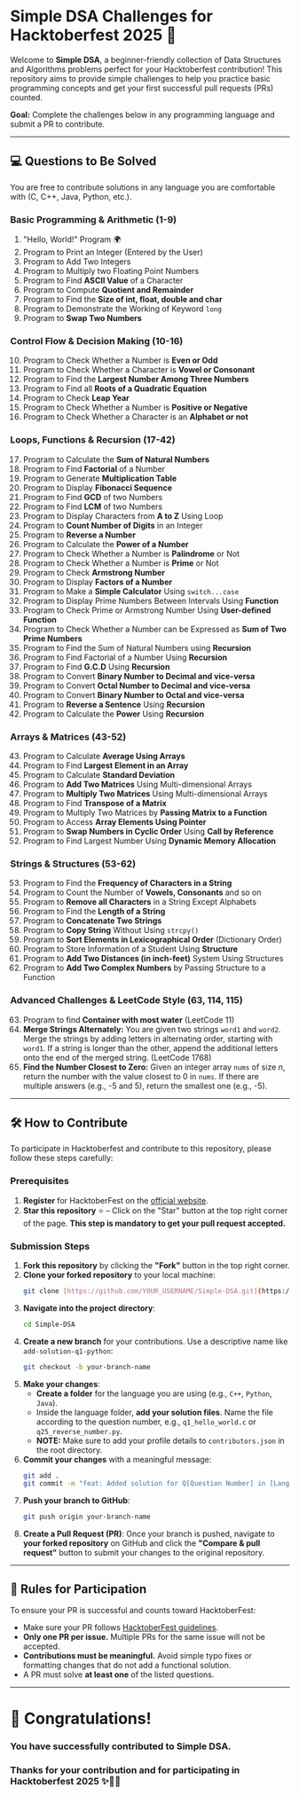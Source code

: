 # Simple DSA Challenges for Hacktoberfest 2025 🚀

Welcome to **Simple DSA**, a beginner-friendly collection of Data Structures and Algorithms problems perfect for your Hacktoberfest contribution! This repository aims to provide simple challenges to help you practice basic programming concepts and get your first successful pull requests (PRs) counted.

**Goal:** Complete the challenges below in any programming language and submit a PR to contribute.

---

## 💻 Questions to Be Solved

You are free to contribute solutions in any language you are comfortable with (C, C++, Java, Python, etc.).

### Basic Programming & Arithmetic (1-9)

1. "Hello, World!" Program 🌍
2. Program to Print an Integer (Entered by the User)
3. Program to Add Two Integers
4. Program to Multiply two Floating Point Numbers
5. Program to Find **ASCII Value** of a Character
6. Program to Compute **Quotient and Remainder**
7. Program to Find the **Size of int, float, double and char**
8. Program to Demonstrate the Working of Keyword `long`
9. Program to **Swap Two Numbers**

### Control Flow & Decision Making (10-16)

10. Program to Check Whether a Number is **Even or Odd**
11. Program to Check Whether a Character is **Vowel or Consonant**
12. Program to Find the **Largest Number Among Three Numbers**
13. Program to Find all **Roots of a Quadratic Equation**
14. Program to Check **Leap Year**
15. Program to Check Whether a Number is **Positive or Negative**
16. Program to Check Whether a Character is an **Alphabet or not**

### Loops, Functions & Recursion (17-42)

17. Program to Calculate the **Sum of Natural Numbers**
18. Program to Find **Factorial** of a Number
19. Program to Generate **Multiplication Table**
20. Program to Display **Fibonacci Sequence**
21. Program to Find **GCD** of two Numbers
22. Program to Find **LCM** of two Numbers
23. Program to Display Characters from **A to Z** Using Loop
24. Program to **Count Number of Digits** in an Integer
25. Program to **Reverse a Number**
26. Program to Calculate the **Power of a Number**
27. Program to Check Whether a Number is **Palindrome** or Not
28. Program to Check Whether a Number is **Prime** or Not
29. Program to Check **Armstrong Number**
30. Program to Display **Factors of a Number**
31. Program to Make a **Simple Calculator** Using `switch...case`
32. Program to Display Prime Numbers Between Intervals Using **Function**
33. Program to Check Prime or Armstrong Number Using **User-defined Function**
34. Program to Check Whether a Number can be Expressed as **Sum of Two Prime Numbers**
35. Program to Find the Sum of Natural Numbers using **Recursion**
36. Program to Find Factorial of a Number Using **Recursion**
37. Program to Find **G.C.D** Using **Recursion**
38. Program to Convert **Binary Number to Decimal and vice-versa**
39. Program to Convert **Octal Number to Decimal and vice-versa**
40. Program to Convert **Binary Number to Octal and vice-versa**
41. Program to **Reverse a Sentence** Using **Recursion**
42. Program to Calculate the **Power** Using **Recursion**

### Arrays & Matrices (43-52)

43. Program to Calculate **Average Using Arrays**
44. Program to Find **Largest Element in an Array**
45. Program to Calculate **Standard Deviation**
46. Program to **Add Two Matrices** Using Multi-dimensional Arrays
47. Program to **Multiply Two Matrices** Using Multi-dimensional Arrays
48. Program to Find **Transpose of a Matrix**
49. Program to Multiply Two Matrices by **Passing Matrix to a Function**
50. Program to Access **Array Elements Using Pointer**
51. Program to **Swap Numbers in Cyclic Order** Using **Call by Reference**
52. Program to Find Largest Number Using **Dynamic Memory Allocation**

### Strings & Structures (53-62)

53. Program to Find the **Frequency of Characters in a String**
54. Program to Count the Number of **Vowels, Consonants** and so on
55. Program to **Remove all Characters** in a String Except Alphabets
56. Program to Find the **Length of a String**
57. Program to **Concatenate Two Strings**
58. Program to **Copy String** Without Using `strcpy()`
59. Program to **Sort Elements in Lexicographical Order** (Dictionary Order)
60. Program to Store Information of a Student Using **Structure**
61. Program to **Add Two Distances (in inch-feet)** System Using Structures
62. Program to **Add Two Complex Numbers** by Passing Structure to a Function

### Advanced Challenges & LeetCode Style (63, 114, 115)

63. Program to find **Container with most water** (LeetCode 11)
114. **Merge Strings Alternately:** You are given two strings `word1` and `word2`. Merge the strings by adding letters in alternating order, starting with `word1`. If a string is longer than the other, append the additional letters onto the end of the merged string. (LeetCode 1768)
115. **Find the Number Closest to Zero:** Given an integer array `nums` of size $n$, return the number with the value closest to 0 in `nums`. If there are multiple answers (e.g., -5 and 5), return the smallest one (e.g., -5).

---

## 🛠️ How to Contribute

To participate in Hacktoberfest and contribute to this repository, please follow these steps carefully:

### Prerequisites

1.  **Register** for HacktoberFest on the [official website](https://hacktoberfest.com).
2.  **Star this repository** ⭐ – Click on the "Star" button at the top right corner of the page. **This step is mandatory to get your pull request accepted.**

### Submission Steps

1.  **Fork this repository** by clicking the **"Fork"** button in the top right corner.
2.  **Clone your forked repository** to your local machine:
    ```bash
    git clone [https://github.com/YOUR_USERNAME/Simple-DSA.git](https://github.com/YOUR_USERNAME/Simple-DSA.git)
    ```
3.  **Navigate into the project directory**:
    ```bash
    cd Simple-DSA
    ```
4.  **Create a new branch** for your contributions. Use a descriptive name like `add-solution-q1-python`:
    ```bash
    git checkout -b your-branch-name
    ```
5.  **Make your changes**:
    * **Create a folder** for the language you are using (e.g., `C++`, `Python`, `Java`).
    * Inside the language folder, **add your solution files**. Name the file according to the question number, e.g., `q1_hello_world.c` or `q25_reverse_number.py`.
    * **NOTE:** Make sure to add your profile details to `contributors.json` in the root directory.
6.  **Commit your changes** with a meaningful message:
    ```bash
    git add .
    git commit -m "feat: Added solution for Q[Question Number] in [Language]"
    ```
7.  **Push your branch to GitHub**:
    ```bash
    git push origin your-branch-name
    ```
8.  **Create a Pull Request (PR)**: Once your branch is pushed, navigate to **your forked repository** on GitHub and click the **"Compare & pull request"** button to submit your changes to the original repository.

---

## 📜 Rules for Participation

To ensure your PR is successful and counts toward HacktoberFest:

* Make sure your PR follows [HacktoberFest guidelines](https://hacktoberfest.com/participation/).
* **Only one PR per issue.** Multiple PRs for the same issue will not be accepted.
* **Contributions must be meaningful.** Avoid simple typo fixes or formatting changes that do not add a functional solution.
* A PR must solve **at least one** of the listed questions.

---

# 🎉 Congratulations!

### You have successfully contributed to Simple DSA.
### Thanks for your contribution and for participating in Hacktoberfest 2025 ✨🎉🎊